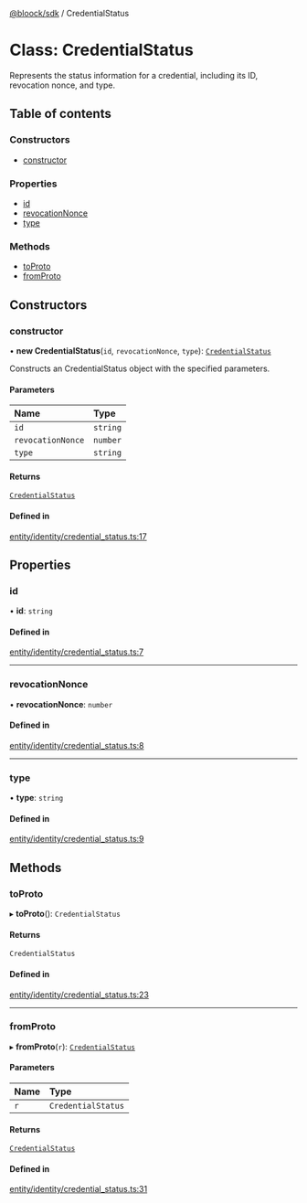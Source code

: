 [@bloock/sdk](../index.md) / CredentialStatus

# Class: CredentialStatus

Represents the status information for a credential, including its ID, revocation nonce, and type.

## Table of contents

### Constructors

- [constructor](CredentialStatus.md#constructor)

### Properties

- [id](CredentialStatus.md#id)
- [revocationNonce](CredentialStatus.md#revocationnonce)
- [type](CredentialStatus.md#type)

### Methods

- [toProto](CredentialStatus.md#toproto)
- [fromProto](CredentialStatus.md#fromproto)

## Constructors

### constructor

• **new CredentialStatus**(`id`, `revocationNonce`, `type`): [`CredentialStatus`](CredentialStatus.md)

Constructs an CredentialStatus object with the specified parameters.

#### Parameters

| Name | Type |
| :------ | :------ |
| `id` | `string` |
| `revocationNonce` | `number` |
| `type` | `string` |

#### Returns

[`CredentialStatus`](CredentialStatus.md)

#### Defined in

[entity/identity/credential_status.ts:17](https://github.com/bloock/bloock-sdk/blob/46978bc/languages/js/src/entity/identity/credential_status.ts#L17)

## Properties

### id

• **id**: `string`

#### Defined in

[entity/identity/credential_status.ts:7](https://github.com/bloock/bloock-sdk/blob/46978bc/languages/js/src/entity/identity/credential_status.ts#L7)

___

### revocationNonce

• **revocationNonce**: `number`

#### Defined in

[entity/identity/credential_status.ts:8](https://github.com/bloock/bloock-sdk/blob/46978bc/languages/js/src/entity/identity/credential_status.ts#L8)

___

### type

• **type**: `string`

#### Defined in

[entity/identity/credential_status.ts:9](https://github.com/bloock/bloock-sdk/blob/46978bc/languages/js/src/entity/identity/credential_status.ts#L9)

## Methods

### toProto

▸ **toProto**(): `CredentialStatus`

#### Returns

`CredentialStatus`

#### Defined in

[entity/identity/credential_status.ts:23](https://github.com/bloock/bloock-sdk/blob/46978bc/languages/js/src/entity/identity/credential_status.ts#L23)

___

### fromProto

▸ **fromProto**(`r`): [`CredentialStatus`](CredentialStatus.md)

#### Parameters

| Name | Type |
| :------ | :------ |
| `r` | `CredentialStatus` |

#### Returns

[`CredentialStatus`](CredentialStatus.md)

#### Defined in

[entity/identity/credential_status.ts:31](https://github.com/bloock/bloock-sdk/blob/46978bc/languages/js/src/entity/identity/credential_status.ts#L31)
